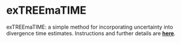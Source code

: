 # exTREEmaTIME
exTREEmaTIME: a simple method for incorporating uncertainty into divergence time estimates. Instructions and further details are [**here**](https://github.com/TomCarr/exTREEmaTIME/wiki).

